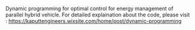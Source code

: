 Dynamic programming for optimal control for energy management of parallel hybrid vehicle.
For detailed explaination about the code, please visit : https://kaputtengineers.wixsite.com/home/post/dynamic-programming
